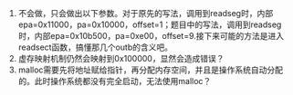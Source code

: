 1. 不会做，只会做出以下参数。对于原先的写法，调用到readseg时，内部epa=0x11000，pa=0x10000，offset=1；题目中的写法，调用到readseg时，内部epa=0x10b500，pa=0xe00，offset=9.接下来可能的方法是进入readsect函数，搞懂那几个outb的含义吧。
2. 虚存映射机制仍然会映射到0x100000，显然会造成错误？
3. malloc需要先将地址赋给指针，再分配内存空间，并且是操作系统自动分配的。此时操作系统都没有完全启动，无法使用malloc？